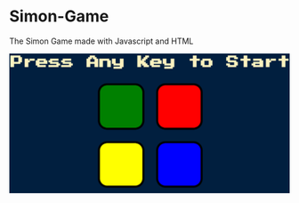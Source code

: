 # Simon-Game
The Simon Game  made with Javascript and HTML

![alt text](https://github.com/sadkodjozo/Simon-Game/blob/main/simon-screen.png?raw=true)
